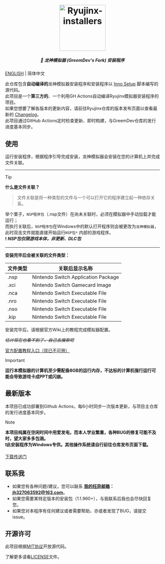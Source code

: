 <h1 align="center">
  <br>
  <a href="https://github.com/LuccaWang404/Ryujinx-installers"><img src="./Ryujinx.ico" alt="Ryujinx-installers" width="150"></a>
</h1>

<h5 align="center">
<b>🐲 龙神模拟器 (GreemDev's Fork) 安装程序</b>
</h5>

[ENGLISH](./README.md) | 简体中文

此仓库包含**自动编译的**龙神模拟器安装程序和安装程序以 [Inno Setup](https://jrsoftware.org/isinfo.php) 脚本编写的源代码。</br>
此项目是一个**第三方的**、一个利用GH Actions自动编译Ryujinx模拟器安装程序的项目。</br>
如果您想要了解各版本的更新内容，请前往Ryujinx仓库的版本发布页面以查看最新的 [Changelog](https://github.com/GreemDev/Ryujinx/releases)。</br>
此项目通过GitHub Actions定时检查更新、即时构建，与GreemDev仓库的发行进度基本同步。</br>

## 使用
运行安装程序，根据程序引导完成安装，龙神模拟器会安装在您的计算机上并完成文件关联。

***
> [!TIP]
  **什么是文件关联？**</br>
> 文件关联是将一种类型的文件与一个可以打开它的程序建立起一种依存关系。</br>

举个栗子，`NSP程序包`（.nsp文件）在尚未关联时，必须在模拟器中手动加载才能运行；</br>
而执行关联后，`NSP程序包`在Windows中的默认打开程序则会被更改为`龙神模拟器`，</br>
此时双击文件就能直接开始运行`NSP包*` 内部的游戏程序。</br>
❗️ ***NSP包仅限游戏本体，非更新、DLC包***

***

**安装完毕后会被关联的文件类型：**

| 文件类型 | 关联后显示名称                      |
| -------- | ----------------------------------- |
| .nsp     | Nintendo Switch Application Package |
| .xci     | Nintendo Switch Gamecard Image      |
| .nca     | Nintendo Switch Executable File     |
| .nro     | Nintendo Switch Executable File     |
| .nso     | Nintendo Switch Executable File     |
| .kip     | Nintendo Switch Executable File     |

安装完毕后，请根据官方Wiki上的教程完成模拟器配置。

*~~估计现在也看不到了，自己去搜索吧~~*

[官方配置教程入口（现已不可用）](https://github.com/Ryujinx/Ryujinx/wiki/Ryujinx-Setup-&-Configuration-Guide)

> [!IMPORTANT]
> **运行本模拟器的计算机至少需配备8GB的运行内存，不达标的计算机强行运行可能会导致游戏卡成PPT或闪崩。**

## 最新版本
本项目已成功部署到Github Actions，每6小时同步一次版本更新，与项目主仓库的发行进度基本同步。

> [!NOTE]
> **本项目纯属在空闲时间中用爱发电，而本人学业繁重，各种BUG的修复可能不及时，望大家多多包涵。**</br>
  **❗️此安装程序为Windows专供。其他操作系统请自行前往仓库发布页面下载。**

[下载传送门](https://github.com/GreemDev/Ryujinx/releases)

## 联系我
* 如果您有各种问题/建议，您可以联系 **[我的枉异邮箱](mailto:jh327063592@163.com)：jh327063592@163.com**。
* 如果您需要某特定版本的安装包（1.1.960+），与我联系后我也会尽快回复您。
* 如果您对本程序有任何建议或者需要帮助，亦或者发现了BUG，请提交issue。

## 开源许可
此项目根据[MIT协议](./LICENSE.txt)开放源代码。

了解更多请看[LICENSE](./LICENSE.txt)文件。
